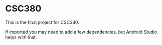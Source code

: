 # CSC380
This is the final project for CSC380.

If imported you may need to add a few dependencies, but Android Studio helps with that.
